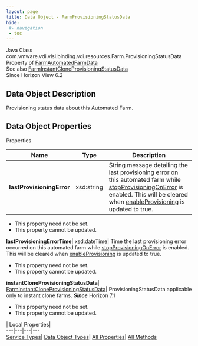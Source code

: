 ```yaml
---
layout: page
title: Data Object - FarmProvisioningStatusData
hide:
 #- navigation
 - toc
---
```






Java Class
    com.vmware.vdi.vlsi.binding.vdi.resources.Farm.ProvisioningStatusData  
Property of
     [FarmAutomatedFarmData](vdi.resources.Farm.AutomatedFarmData.md#field_detail)  
See also
     [FarmInstantCloneProvisioningStatusData](vdi.resources.Farm.InstantCloneProvisioningStatusData.md)  
Since 
    Horizon View 6.2

## Data Object Description 

Provisioning status data about this Automated Farm. 

## Data Object Properties

Properties

Name |  Type |  Description   
---|---|---  
**lastProvisioningError**|  xsd:string|  String message detailing the last provisioning error on this automated farm while [stopProvisioningOnError](vdi.resources.Farm.VirtualCenterProvisioningSettings.md#stopProvisioningOnError) is enabled. This will be cleared when [enableProvisioning](vdi.resources.Farm.VirtualCenterProvisioningSettings.md#enableProvisioning) is updated to true.   


 * This property need not be set.
 * This property cannot be updated.

  
**lastProvisioningErrorTime**|  xsd:dateTime|  Time the last provisioning error occurred on this automated farm while [stopProvisioningOnError](vdi.resources.Farm.VirtualCenterProvisioningSettings.md#stopProvisioningOnError) is enabled. This will be cleared when [enableProvisioning](vdi.resources.Farm.VirtualCenterProvisioningSettings.md#enableProvisioning) is updated to true.   


 * This property need not be set.
 * This property cannot be updated.

  
**instantCloneProvisioningStatusData**| [FarmInstantCloneProvisioningStatusData](vdi.resources.Farm.InstantCloneProvisioningStatusData.md)|  ProvisioningStatusData applicable only to instant clone farms.  **_Since_** Horizon 7.1  


 * This property need not be set.
 * This property cannot be updated.

  
  
  
 | Local Properties|   
---|---|---|---  
[Service Types](index-mo_types.md)| [Data Object Types](index-do_types.md)| [All Properties](index-properties.md)| [All Methods](index-methods.md)  
  
  

